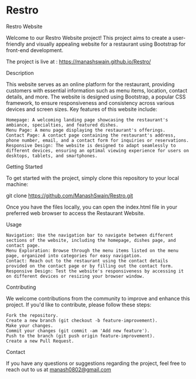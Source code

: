 # Restro

Restro Website

Welcome to our Restro Website project! This project aims to create a user-friendly and visually appealing website for a restaurant using Bootstrap for front-end development.

The project is live at : https://manashswain.github.io/Restro/

Description

This website serves as an online platform for the restaurant, providing customers with essential information such as menu items, location, contact details, and more. The website is designed using Bootstrap, a popular CSS framework, to ensure responsiveness and consistency across various devices and screen sizes. Key features of this website include:

    Homepage: A welcoming landing page showcasing the restaurant's ambiance, specialties, and featured dishes.
    Menu Page: A menu page displaying the restaurant's offerings.
    Contact Page: A contact page containing the restaurant's address, phone number, email, and a contact form for inquiries or reservations.
    Responsive Design: The website is designed to adapt seamlessly to different devices, ensuring an optimal viewing experience for users on desktops, tablets, and smartphones.



Getting Started

To get started with the project, simply clone this repository to your local machine:

git clone  https://github.com/ManashSwain/Restro.git

Once you have the files locally, you can open the index.html file in your preferred web browser to access the Restaurant Website.

Usage

    Navigation: Use the navigation bar to navigate between different sections of the website, including the homepage, dishes page, and contact page.
    Menu Exploration: Browse through the menu items listed on the menu page, organized into categories for easy navigation.
    Contact: Reach out to the restaurant using the contact details provided on the contact page or by filling out the contact form.
    Responsive Design: Test the website's responsiveness by accessing it on different devices or resizing your browser window.

Contributing

We welcome contributions from the community to improve and enhance this project. If you'd like to contribute, please follow these steps:

    Fork the repository.
    Create a new branch (git checkout -b feature-improvement).
    Make your changes.
    Commit your changes (git commit -am 'Add new feature').
    Push to the branch (git push origin feature-improvement).
    Create a new Pull Request.


Contact

If you have any questions or suggestions regarding the project, feel free to reach out to us at manash0802@gmail.com

